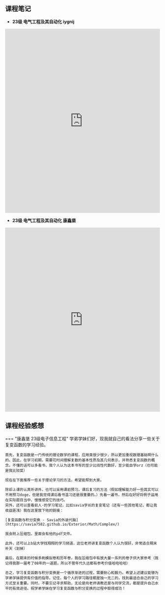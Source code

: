 ## 课程笔记

* **23级 电气工程及其自动化 iygnij** 

<iframe src="http://file.eestudy-place.com/files/files/专业基础课/复变函数与积分变换/复变函数笔记sjy.pdf" width="100%" height="600px" style="border: none;">
This browser does not support PDFs
</iframe>

* **23级 电气工程及其自动化 康鑫堡** 

<iframe src="http://file.eestudy-place.com/files/files/专业基础课/复变函数与积分变换/复变函数与积分变换.zip" width="100%" height="600px" style="border: none;">
This browser does not support PDFs
</iframe>

## 课程经验感想

=== "康鑫堡 23级电子信息工程"
    学弟学妹们好，现我就自己的看法分享一些关于复变函数的学习经验。

    首先，复变函数是一门传统的理论数学的课程，应用类很少很少，所以更加重视数理基础啊什么的。因此，在学习初期，需要花时间理解复数的基本性质及其几何表示，并熟悉复变函数的概念。不懂的话可以多看书，我个人认为这本书写的至少比线性代数好，至少能自学orz（也可能是我比较菜）

    现在在下面推荐一些关于理论学习的方法，希望能帮到大家。

    除却上课的认真听讲外，也可以采用课前预习，课后复习的方法（假如理解能力好一些其实可以不用预习doge，但是我觉得课后看书温习还是很重要的。）先看一遍书，然后在好好将例子运用在实际题目当中，慢慢感受它的技巧。
    另外，还可以查看前人·的学习笔记，比如savia学长的复变笔记（还有一些其他笔记，都让我收益匪浅）我在这里放下他的链接：
    
    [复变函数与积分变换 - Savia的外装代脑](https://savia7582.github.io/Exterior/Math/Complex/)

    我会附上压缩包，里面会有他的pdf文件。

    此外，还可以上b站大学找翔翔的学习频道，这位老师讲复变函数个人认为很好，非常适合期末补天（划掉）

    最后，在期末的时候多刷模拟卷和历年卷，我在压缩包中有放大量一系列的卷子供大家参考（我记得我那一届考了08年的一道题，所以不管年代久远都有参考价值哈哈哈哈）

    总之，学习复变函数与积分变换是一个循序渐进的过程，需要耐心和毅力。希望上述建议能够为学弟学妹提供有价值的指导。记住，每个人的学习路径都是独一无二的，找到最适合自己的学习方式至关重要。同时，不要忘记寻求帮助，无论是向老师请教还是与同学交流，都是提升自己水平的有效途径。祝学弟学妹在学习复变函数与积分变换的过程中取得成功！ 
